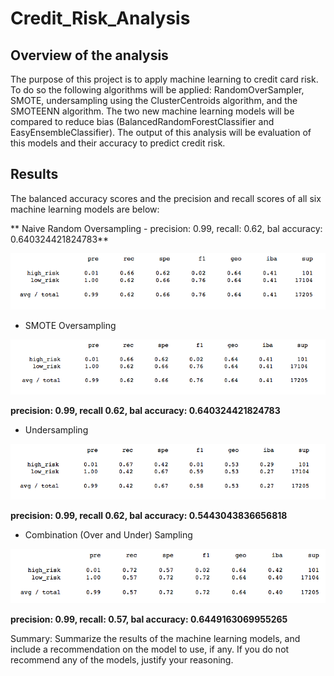 # Credit_Risk_Analysis

## Overview of the analysis

The purpose of this project is to apply machine learning to credit card risk. To do so the following algorithms will be applied: RandomOverSampler, SMOTE, undersampling using the ClusterCentroids algorithm, and the SMOTEENN algorithm. The two new machine learning models will be compared to reduce bias (BalancedRandomForestClassifier and EasyEnsembleClassifier). The output of this analysis will be evaluation of this models and their accuracy to predict credit risk.

## Results
The balanced accuracy scores and the precision and recall scores of all six machine learning models are below:

** Naive Random Oversampling - precision: 0.99, recall: 0.62, bal accuracy: 0.640324421824783**

![alt_text](https://github.com/NassimNatA/Credit_Risk_Analysis/blob/main/Screen%20Shot%202021-01-10%20at%201.33.30%20AM.png)


- SMOTE Oversampling

![alt_text](https://github.com/NassimNatA/Credit_Risk_Analysis/blob/main/Screen%20Shot%202021-01-10%20at%201.33.39%20AM.png)

**precision: 0.99, recall 0.62, bal accuracy: 0.640324421824783**

- Undersampling

![alt_text](https://github.com/NassimNatA/Credit_Risk_Analysis/blob/main/Screen%20Shot%202021-01-10%20at%201.33.45%20AM.png)

**precision: 0.99, recall 0.62, bal accuracy: 0.5443043836656818**

- Combination (Over and Under) Sampling

![alt_text](https://github.com/NassimNatA/Credit_Risk_Analysis/blob/main/Screen%20Shot%202021-01-10%20at%201.33.49%20AM.png)

**precision: 0.99, recall: 0.57, bal accuracy: 0.6449163069955265**


Summary: Summarize the results of the machine learning models, and include a recommendation on the model to use, if any. If you do not recommend any of the models, justify your reasoning.
